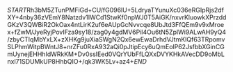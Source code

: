 $START$Rh3bM5ZTunPMFiGd+CU/fG096lU+5LdryaTYunuXc036eRGIpRjs2dfXY+4nby36zVEmY8Natzdv1IWCd1StwKf0npWJ0T5AiGK/nxvrKluowkXPrzddGKzV3QWBiR2OkOax4ntLirK2uf6eAUpGcNvvcqe8UbJtd3FfQEm9v9xMroex+fZwM/JyeRyjPovIFza9sy18/zag0y4gdMV6Pil4Ou6tN5ZplWi9ALwAH9yQ4/zbyCTIqMbYxLX+zXHKg9juXiaSWgN2Qx6ewEwaDrhdVJtmKlQf63TRpomvSLPhmWitpBWntJ8+nrZFu0RxA932aQi0pJtipEcy6uQmEolP62JsfbbXGinCGmUynejEHHhIdWRkKM+Dv0ssIEed0VQrYUbFfLQXxDVYKHkAVecDD9oMbLnxl71SDUMkUP8HhbQIO+/qk3WK5Lv+az4+$END$